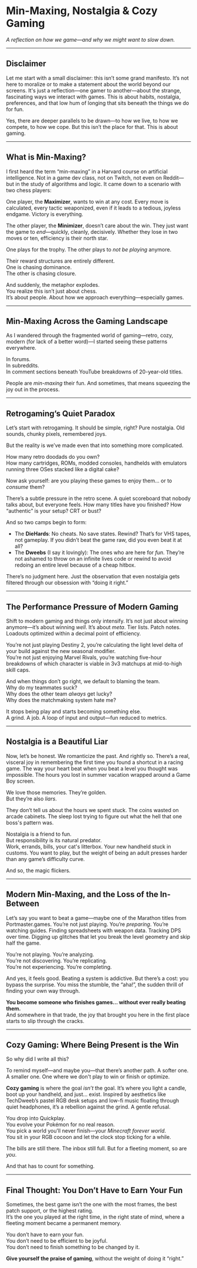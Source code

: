 # Min-Maxing, Nostalgia & Cozy Gaming
*A reflection on how we game—and why we might want to slow down.*

---

## Disclaimer

Let me start with a small disclaimer: this isn’t some grand manifesto. It’s not here to moralize or to make a statement about the world beyond our screens. It's just a reflection—one gamer to another—about the strange, fascinating ways we interact with games. This is about habits, nostalgia, preferences, and that low hum of longing that sits beneath the things we do for fun.

Yes, there are deeper parallels to be drawn—to how we live, to how we compete, to how we cope. But this isn’t the place for that. This is about gaming.

---

## What is Min-Maxing?

I first heard the term “min-maxing” in a Harvard course on artificial intelligence. Not in a game dev class, not on Twitch, not even on Reddit—but in the study of algorithms and logic. It came down to a scenario with two chess players:

One player, the **Maximizer**, wants to win at any cost. Every move is calculated, every tactic weaponized, even if it leads to a tedious, joyless endgame. Victory is everything.

The other player, the **Minimizer**, doesn’t care about the win. They just want the game to *end*—quickly, cleanly, decisively. Whether they lose in two moves or ten, efficiency is their north star.

One plays for the trophy. The other plays to *not be playing* anymore.

Their reward structures are entirely different.  
One is chasing dominance.  
The other is chasing closure.

And suddenly, the metaphor explodes.  
You realize this isn’t just about chess.  
It’s about people. About how we approach everything—especially games.

---

## Min-Maxing Across the Gaming Landscape

As I wandered through the fragmented world of gaming—retro, cozy, modern (for lack of a better word)—I started seeing these patterns everywhere.

In forums.  
In subreddits.  
In comment sections beneath YouTube breakdowns of 20-year-old titles.  

People are *min-maxing* their fun. And sometimes, that means squeezing the joy out in the process.

---

## Retrogaming’s Quiet Paradox

Let’s start with retrogaming. It should be simple, right? Pure nostalgia. Old sounds, chunky pixels, remembered joys.

But the reality is we’ve made even that into something more complicated.

How many retro doodads do you own?  
How many cartridges, ROMs, modded consoles, handhelds with emulators running three OSes stacked like a digital cake?

Now ask yourself: are you playing these games to enjoy them… or to *consume* them?

There’s a subtle pressure in the retro scene. A quiet scoreboard that nobody talks about, but everyone feels. How many titles have you finished? How “authentic” is your setup? CRT or bust?

And so two camps begin to form:  

- The **DieHards**: No cheats. No save states. Rewind? That’s for VHS tapes, not gameplay. If you didn’t beat the game raw, did you even beat it at all?  
- The **Dweebs** (I say it lovingly): The ones who are here for *fun*. They’re not ashamed to throw on an infinite lives code or rewind to avoid redoing an entire level because of a cheap hitbox.

There’s no judgment here. Just the observation that even nostalgia gets filtered through our obsession with “doing it right.”

---

## The Performance Pressure of Modern Gaming

Shift to modern gaming and things only intensify. It’s not just about winning anymore—it’s about winning *well*. It’s about *meta*. Tier lists. Patch notes. Loadouts optimized within a decimal point of efficiency.

You’re not just playing Destiny 2, you’re calculating the light level delta of your build against the new seasonal modifier.  
You’re not just enjoying Marvel Rivals, you’re watching five-hour breakdowns of which character is viable in 3v3 matchups at mid-to-high skill caps.

And when things don’t go right, we default to blaming the team.  
Why do my teammates suck?  
Why does the other team *always* get lucky?  
Why does the matchmaking system hate me?

It stops being play and starts becoming something else.  
A grind. A job. A loop of input and output—fun reduced to metrics.

---

## Nostalgia is a Beautiful Liar

Now, let’s be honest. We romanticize the past. And rightly so. There’s a real, visceral joy in remembering the first time you found a shortcut in a racing game. The way your heart beat when you beat a level you thought was impossible. The hours you lost in summer vacation wrapped around a Game Boy screen.

We love those memories. They’re golden.  
But they’re also *liars*.

They don’t tell us about the hours we spent stuck. The coins wasted on arcade cabinets. The sleep lost trying to figure out what the hell that one boss's pattern was.

Nostalgia is a friend to fun.  
But responsibility is its natural predator.  
Work, errands, bills, your cat's litterbox. Your new handheld stuck in customs. You want to play, but the weight of being an adult presses harder than any game’s difficulty curve.

And so, the magic flickers.

---

## Modern Min-Maxing, and the Loss of the In-Between

Let’s say you want to beat a game—maybe one of the Marathon titles from Portmaster.games. You’re not just playing. You’re *preparing*. You’re watching guides. Finding spreadsheets with weapon data. Tracking DPS over time. Digging up glitches that let you break the level geometry and skip half the game.

You’re not playing. You’re analyzing.  
You’re not discovering. You’re replicating.  
You’re not experiencing. You’re completing.

And yes, it feels good. Beating a system is addictive. But there’s a cost: you bypass the surprise. You miss the stumble, the “aha!”, the sudden thrill of finding your own way through.

**You become someone who finishes games… without ever really beating them.**  
And somewhere in that trade, the joy that brought you here in the first place starts to slip through the cracks.

---

## Cozy Gaming: Where Being Present is the Win

So why did I write all this?

To remind myself—and maybe you—that there’s another path. A softer one. A smaller one. One where we don't play to win or finish or optimize.

**Cozy gaming** is where the goal *isn’t* the goal. It’s where you light a candle, boot up your handheld, and just… exist. Inspired by aesthetics like TechDweeb’s pastel RGB desk setups and low-fi music floating through quiet headphones, it’s a rebellion against the grind. A gentle refusal.

You drop into Quickplay.  
You evolve your Pokémon for no real reason.  
You pick a world you’ll never finish—your *Minecraft forever world*.  
You sit in your RGB cocoon and let the clock stop ticking for a while.

The bills are still there. The inbox still full. But for a fleeting moment, so are *you*.

And that has to count for something.

---

## Final Thought: You Don’t Have to Earn Your Fun

Sometimes, the best game isn’t the one with the most frames, the best patch support, or the highest rating.  
It’s the one you played at the right time, in the right state of mind, where a fleeting moment became a permanent memory.

You don’t have to earn your fun.  
You don’t need to be efficient to be joyful.  
You don’t need to finish something to be changed by it.

**Give yourself the praise of gaming**, without the weight of doing it “right.”
